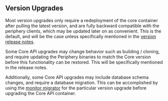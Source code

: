 ## Version Upgrades

Most version upgrades only require a redeployment of the core container after pulling the latest version, and are fully backward compatible with the periphery clients, which may be updated later on as convenient. This is the default, and will be the case unless specifically mentioned in the [version release notes](https://github.com/mbecker20/monitor/releases).

Some Core API upgrades may change behavior such as building / cloning, and require updating the Periphery binaries to match the Core version before this functionality can be restored. This will be specifically mentioned in the release notes.

Additionally, some Core API upgrades may include database schema changes, and require a database migration. This can be accomplished by using the [monitor migrator](https://github.com/mbecker20/monitor/blob/main/bin/migrator/README.md) for the particular version upgrade before upgrading the Core API container.
